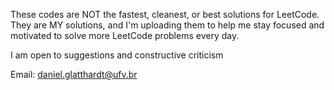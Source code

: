 These codes are NOT the fastest, cleanest, or best solutions for LeetCode. They are MY solutions, and I'm uploading them to help me stay focused and motivated to solve more LeetCode problems every day.

I am open to suggestions and constructive criticism

Email: daniel.glatthardt@ufv.br